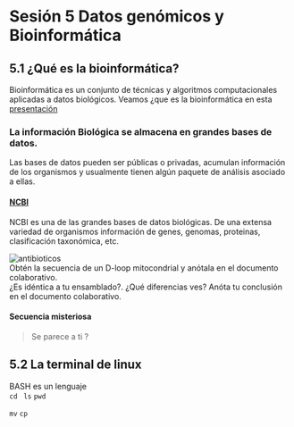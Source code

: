 # Sesión 5 Datos genómicos y Bioinformática   

## 5.1 ¿Qué es la bioinformática?  
Bioinformática es un conjunto de técnicas y algoritmos computacionales aplicadas a datos biológicos. Veamos ¿que es la bioinformática en esta [presentación](https://docs.google.com/presentation/d/1YVe0m1G_4EgnF9--HmRjnNluNHYqXNrpozsXTktSNgc/edit?usp=sharing)    


### La información Biológica se almacena en grandes bases de datos.  
Las bases de datos pueden ser públicas o privadas, acumulan información de los organismos y usualmente tienen algún paquete de análisis asociado a ellas. 

#### [NCBI](https://www.ncbi.nlm.nih.gov/)  
NCBI es una de las grandes bases de datos biológicas. De una extensa variedad de organismos información de genes, genomas, proteinas, clasificación taxonómica, etc.  

![antibioticos](https://github.com/nselem/cbhonduras/blob/master/paginas/sesion3/antibioticos.png)  
Obtén la secuencia de un D-loop mitocondrial y anótala en el documento colaborativo.   
¿Es idéntica a tu ensamblado?. ¿Qué diferencias ves? Anóta tu conclusión en el documento colaborativo.  

#### Secuencia misteriosa  
>Se parece a ti ?

## 5.2 La terminal de linux  
BASH es un lenguaje  
`cd `
`ls` 
`pwd`  

`mv`
`cp`

